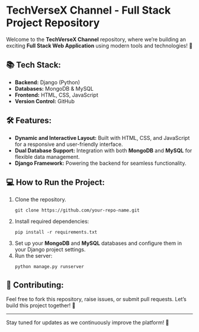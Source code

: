 # TechVerseX Channel - Full Stack Project Repository

Welcome to the **TechVerseX Channel** repository, where we’re building an exciting **Full Stack Web Application** using modern tools and technologies! 🚀

## 📚 **Tech Stack:**

- **Backend:** Django (Python)
- **Databases:** MongoDB & MySQL
- **Frontend:** HTML, CSS, JavaScript
- **Version Control:** GitHub

## 🛠 **Features:**
- **Dynamic and Interactive Layout:** Built with HTML, CSS, and JavaScript for a responsive and user-friendly interface.
- **Dual Database Support:** Integration with both **MongoDB** and **MySQL** for flexible data management.
- **Django Framework:** Powering the backend for seamless functionality.

## 💻 **How to Run the Project:**
1. Clone the repository.
   ```
   git clone https://github.com/your-repo-name.git
   ```
2. Install required dependencies:
   ```
   pip install -r requirements.txt
   ```
3. Set up your **MongoDB** and **MySQL** databases and configure them in your Django project settings.
4. Run the server:
   ```
   python manage.py runserver
   ```

## 🔗 **Contributing:**
Feel free to fork this repository, raise issues, or submit pull requests. Let’s build this project together! 💪

---

Stay tuned for updates as we continuously improve the platform! 🎉
